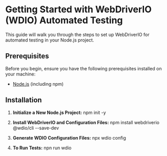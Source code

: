 # Getting Started with WebDriverIO (WDIO) Automated Testing

This guide will walk you through the steps to set up WebDriverIO for automated testing in your Node.js project.
## Prerequisites

Before you begin, ensure you have the following prerequisites installed on your machine:

- [Node.js](https://nodejs.org/) (including npm)

## Installation

1. **Initialize a New Node.js Project:**
   npm init -y

2. **Install WebDriverIO and Configuration Files:**
   npm install webdriverio @wdio/cli --save-dev

3. **Generate WDIO Configuration Files:**
   npx wdio config

4. **To Run Tests:**
   npn run wdio